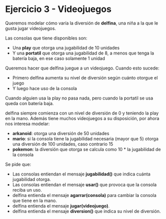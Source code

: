 # Ejercicio 3 - Videojuegos

Queremos modelar cómo varía la diversión de **delfina**, una niña a la que le gusta jugar videojuegos.

Las consolas que tiene disponibles son:

* Una **play** que otorga una jugabilidad de 10 unidades
* Y una **portatil** que otorga una jugabilidad de 8, a menos que tenga la batería baja, en ese caso solamente 1 unidad

Queremos hacer que delfina juegue a un videojuego. Cuando esto sucede:

* Primero delfina aumenta su nivel de diversión según cuánto otorgue el juego
* Y luego hace uso de la consola

Cuando alguien usa la play no pasa nada, pero cuando la portatil se usa queda con batería baja.

delfina siempre comienza con un nivel de diversión de 0 y teniendo la play en la mano. Además tiene muchos videojuegos a su disposición, por ahora nos interesa modelar:

* **arkanoid**: otorga una diversión de 50 unidades
* **mario**: si la consola tiene la jugabilidad necesaria (mayor que 5) otorga una diversión de 100 unidades, caso contrario 15
* **pokemon**: la diversión que otorga se calcula como 10 * la jugabilidad de la consola

Se pide que:

* Las consolas entiendan el mensaje **jugabilidad()** que indica cuánta jugabilidad otorga.
* Las consolas entiendan el mensaje **usar()** que provoca que la consola reciba un uso.
* delfina entienda el mensaje **agarrar(consola)** para cambiar la consola que tiene en la mano.
* delfina entienda el mensaje **jugar(videojuego)**.
* delfina entienda el mensaje **diversion()** que indica su nivel de diversión.

